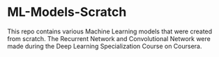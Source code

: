 # ML-Models-Scratch
This repo contains various Machine Learning models that were created from scratch.  The Recurrent Network and Convolutional Network were made during the Deep Learning Specialization Course on Coursera.
